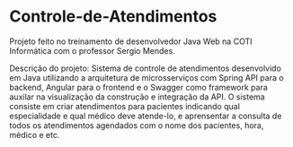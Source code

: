 # Controle-de-Atendimentos
 
Projeto feito no treinamento de desenvolvedor Java Web na COTI Informática com o professor Sergio Mendes.

Descrição do projeto: Sistema de controle de atendimentos desenvolvido em Java utilizando a arquitetura de microsserviços com Spring API para o backend, Angular para o frontend e o Swagger como framework para auxilar na visualização da construção e integração da API.
O sistema consiste em criar atendimentos para pacientes indicando qual especialidade e qual médico deve atende-lo, e aprensentar a consulta de todos os atendimentos agendados com o nome dos pacientes, hora, médico e etc.
